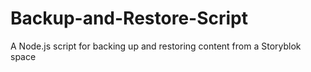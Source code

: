 # Backup-and-Restore-Script
A Node.js script for backing up and restoring content from a Storyblok space
